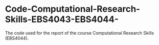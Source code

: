 # Code-Computational-Research-Skills-EBS4043-EBS4044-
The code used for the report of the course Computational Research Skills (EBS4044).
